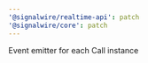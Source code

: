 ```yaml
---
'@signalwire/realtime-api': patch
'@signalwire/core': patch
---
```


Event emitter for each Call instance
